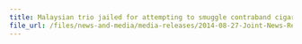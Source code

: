 ```yaml
---
title: Malaysian trio jailed for attempting to smuggle contraband cigarettes into Singapore
file_url: /files/news-and-media/media-releases/2014-08-27-Joint-News-Release.pdf
---
```

